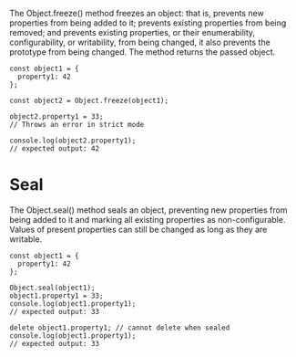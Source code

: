 The Object.freeze() method freezes an object: that is, prevents new properties from being added to it; prevents existing
properties from being removed; and prevents existing properties, or their enumerability, configurability, or
writability, from being changed, it also prevents the prototype from being changed. The method returns the passed
object.

```
const object1 = {
  property1: 42
};

const object2 = Object.freeze(object1);

object2.property1 = 33;
// Throws an error in strict mode

console.log(object2.property1);
// expected output: 42
```

# Seal

The Object.seal() method seals an object, preventing new properties from being added to it and marking all existing
properties as non-configurable. Values of present properties can still be changed as long as they are writable.

```
const object1 = {
  property1: 42
};

Object.seal(object1);
object1.property1 = 33;
console.log(object1.property1);
// expected output: 33

delete object1.property1; // cannot delete when sealed
console.log(object1.property1);
// expected output: 33
```
